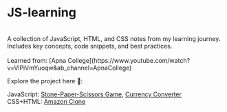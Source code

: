 # JS-learning
<br>
A collection of JavaScript, HTML, and CSS notes from my learning journey. Includes key concepts, code snippets, and best practices.
<br>
<br>
Learned from: 
[Apna College](https://www.youtube.com/watch?v=VlPiVmYuoqw&ab_channel=ApnaCollege) 

Explore the project here 🚀: 

JavaScript: 
[Stone-Paper-Scissors Game](https://github.com/nehamehar/Stone-Paper-Scissors-Game), [Currency Converter](https://github.com/nehamehar/Currency-Converter)
<br>
CSS+HTML:
[Amazon Clone](https://github.com/nehamehar/Amazon-Clone)

